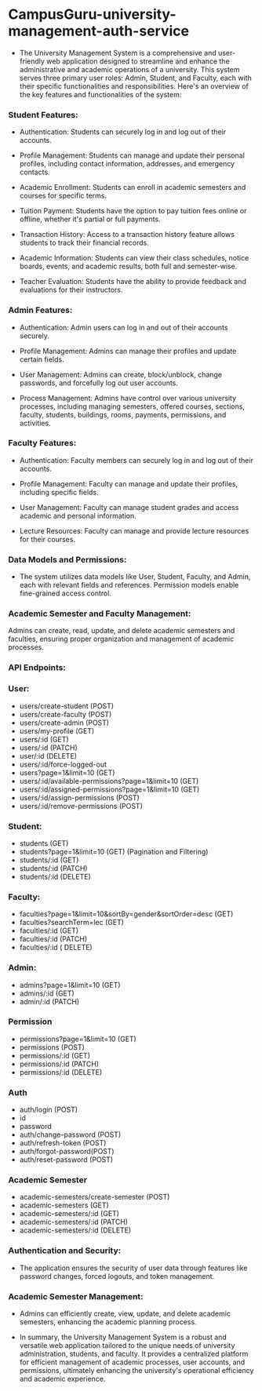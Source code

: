 # CampusGuru-university-management-auth-service

* The University Management System is a comprehensive and user-friendly web application designed to streamline and enhance the administrative and academic operations of a university. This system serves three primary user roles: Admin, Student, and Faculty, each with their specific functionalities and responsibilities. Here's an overview of the key features and functionalities of the system:

### Student Features:

- Authentication: Students can securely log in and log out of their accounts.

- Profile Management: Students can manage and update their personal profiles, including contact information, addresses, and emergency contacts.

- Academic Enrollment: Students can enroll in academic semesters and courses for specific terms.

- Tuition Payment: Students have the option to pay tuition fees online or offline, whether it's partial or full payments.

- Transaction History: Access to a transaction history feature allows students to track their financial records.

- Academic Information: Students can view their class schedules, notice boards, events, and academic results, both full and semester-wise.

- Teacher Evaluation: Students have the ability to provide feedback and evaluations for their instructors.

### Admin Features:

- Authentication: Admin users can log in and out of their accounts securely.

- Profile Management: Admins can manage their profiles and update certain fields.

- User Management: Admins can create, block/unblock, change passwords, and forcefully log out user accounts.

- Process Management: Admins have control over various university processes, including managing semesters, offered courses, sections, faculty, students, buildings, rooms, payments, permissions, and activities.

### Faculty Features:

- Authentication: Faculty members can securely log in and log out of their accounts.

- Profile Management: Faculty can manage and update their profiles, including specific fields.

- User Management: Faculty can manage student grades and access academic and personal information.

- Lecture Resources: Faculty can manage and provide lecture resources for their courses.

### Data Models and Permissions:

* The system utilizes data models like User, Student, Faculty, and Admin, each with relevant fields and references. Permission models enable fine-grained access control.

### Academic Semester and Faculty Management:

Admins can create, read, update, and delete academic semesters and faculties, ensuring proper organization and management of academic processes.

### API Endpoints:

### User:
- users/create-student (POST)
- users/create-faculty (POST)
- users/create-admin (POST)
- users/my-profile (GET)
- users/:id (GET)
- users/:id (PATCH)
- user/:id (DELETE)
- users/:id/force-logged-out
- users?page=1&limit=10 (GET)
- users/:id/available-permissions?page=1&limit=10 (GET)
- users/:id/assigned-permissions?page=1&limit=10 (GET)
- users/:id/assign-permissions (POST)
- users/:id/remove-permissions (POST)


### Student:
- students (GET)
- students?page=1&limit=10 (GET) (Pagination and Filtering)
- students/:id  (GET)
- students/:id  (PATCH)
- students/:id (DELETE)

### Faculty:
- faculties?page=1&limit=10&sortBy=gender&sortOrder=desc  (GET) 
- faculties?searchTerm=lec (GET)
- faculties/:id  (GET)
- faculties/:id    (PATCH)
- faculties/:id ( DELETE)

### Admin:
- admins?page=1&limit=10 (GET)
- admins/:id  (GET)
- admin/:id    (PATCH)

### Permission
- permissions?page=1&limit=10 (GET)
- permissions (POST)
- permissions/:id (GET)
- permissions/:id (PATCH)
- permissions/:id (DELETE)

### Auth
- auth/login (POST)
- id
- password
- auth/change-password (POST)
- auth/refresh-token (POST)
- auth/forgot-password(POST)
- auth/reset-password (POST)

### Academic Semester
- academic-semesters/create-semester (POST)
- academic-semesters  (GET)
- academic-semesters/:id (GET) 
- academic-semesters/:id (PATCH)
- academic-semesters/:id (DELETE)

### Authentication and Security:

* The application ensures the security of user data through features like password changes, forced logouts, and token management.

### Academic Semester Management:

* Admins can efficiently create, view, update, and delete academic semesters, enhancing the academic planning process.

* In summary, the University Management System is a robust and versatile web application tailored to the unique needs of university administration, students, and faculty. It provides a centralized platform for efficient management of academic processes, user accounts, and permissions, ultimately enhancing the university's operational efficiency and academic experience.
